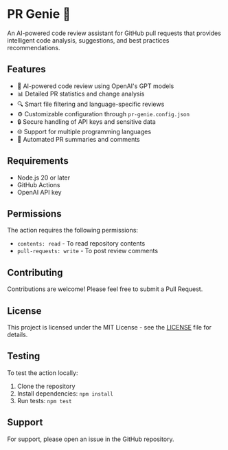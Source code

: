 # PR Genie 🧞

An AI-powered code review assistant for GitHub pull requests that provides intelligent code analysis, suggestions, and best practices recommendations.

## Features

- 🤖 AI-powered code review using OpenAI's GPT models
- 📊 Detailed PR statistics and change analysis
- 🔍 Smart file filtering and language-specific reviews
- ⚙️ Customizable configuration through `pr-genie.config.json`
- 🔒 Secure handling of API keys and sensitive data
- 🌐 Support for multiple programming languages
- 📝 Automated PR summaries and comments



## Requirements

- Node.js 20 or later
- GitHub Actions
- OpenAI API key

## Permissions

The action requires the following permissions:
- `contents: read` - To read repository contents
- `pull-requests: write` - To post review comments

## Contributing

Contributions are welcome! Please feel free to submit a Pull Request.

## License

This project is licensed under the MIT License - see the [LICENSE](LICENSE) file for details.

## Testing

To test the action locally:

1. Clone the repository
2. Install dependencies: `npm install`
3. Run tests: `npm test`

## Support

For support, please open an issue in the GitHub repository. 